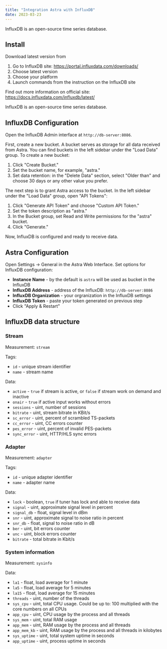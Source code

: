 ```yaml
---
title: "Integration Astra with InfluxDB"
date: 2023-03-23
---
```


InfluxDB is an open-source time series database.

## Install

Download latest version from

1. Go to InfluxDB site: https://portal.influxdata.com/downloads/
2. Choose latest version
3. Choose your platform
4. Launch commands from the instruction on the InfluxDB site

Find out more information on official site: https://docs.influxdata.com/influxdb/latest/

InfluxDB is an open-source time series database.

## InfluxDB Configuration

Open the InfluxDB Admin interface at `http://db-server:8086`.

First, create a new bucket. A bucket serves as storage for all data received from Astra. You can find buckets in the left sidebar under the "Load Data" group. To create a new bucket:

1. Click "Create Bucket."
2. Set the bucket name, for example, "astra."
3. Set data retention: in the "Delete Data" section, select "Older than" and choose 30 days or any other value you prefer.

The next step is to grant Astra access to the bucket. In the left sidebar under the "Load Data" group, open "API Tokens":

1. Click "Generate API Token" and choose "Custom API Token."
2. Set the token description as "astra."
3. In the Bucket group, set Read and Write permissions for the "astra" bucket.
4. Click "Generate."

Now, InfluxDB is configured and ready to receive data.

## Astra Configuration

Open Settings -> General in the Astra Web Interface. Set options for InfluxDB configuration:

- **Instance Name** - by the default is `astra` will be used as bucket in the InfluxDB
- **InfluxDB Address** - address of the InfluxDB: `http://db-server:8086`
- **InfluxDB Organization** - your orgranization in the InfluxDB settings
- **InfluxDB Token** - paste your token generated on previous step
- Click "Apply & Restart"

## InfluxDB data structure

### Stream

Measurement: `stream`

Tags:

- `id` - unique stream identifier
- `name` - stream name

Data:

- `active` - `true` if stream is active, or `false` if stream work on demand and inactive
- `onair` - `true` if active input works without errors
- `sessions` - uint, number of sessions
- `bitrate` - uint, stream bitrate in KBit/s
- `sc_error` - uint, percent of scrambled TS-packets
- `cc_error` - uint, CC errors counter
- `pes_error` - uint, percent of invalid PES-packets
- `sync_error` - uint, HTTP/HLS sync errors

### Adapter

Measurement: `adapter`

Tags:

- `id` - unique adapter identifier
- `name` - adapter name

Data:

- `lock` - boolean, `true` if tuner has lock and able to receive data
- `signal` - uint, approximate signal level in percent
- `signal_db` - float, signal level in dBm
- `snr` - uint, approximate signal to noise ratio in percent
- `snr_db` - float, signal to noise ratio in dB
- `ber` - uint, bit errors counter
- `unc` - uint, block errors counter
- `bitrate` - total bitrate in Kbit/s

### System information

Measurement: `sysinfo`

Data:

- `la1` - float, load average for 1 minute
- `la5` - float, load average for 5 minutes
- `la15` - float, load average for 15 minutes
- `threads` - uint, number of the threads
- `sys_cpu` - uint, total CPU usage. Could be up to: 100 multiplied with the core numbers on all CPUs
- `app_cpu` - uint, CPU usage by the process and all threads
- `sys_mem` - uint, total RAM usage
- `app_mem` - uint, RAM usage by the process and all threads
- `app_mem_kb` - uint, RAM usage by the process and all threads in kilobytes
- `sys_uptime` - uint, total system uptime in seconds
- `app_uptime` - uint, process uptime in seconds
